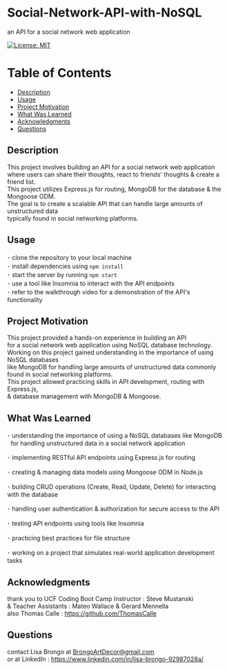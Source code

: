  # Social-Network-API-with-NoSQL
  
  an API for a social network web application

  [![License: MIT](https://img.shields.io/badge/License-MIT-yellow.svg)](https://opensource.org/licenses/MIT)

  # Table of Contents

  * [Description](#description)
  * [Usage](#usage)
  * [Project Motivation](#project-motivation)
  * [What Was Learned](#what-was-learned)
  * [Acknowledgments](#acknowledgments)
  * [Questions](#questions)
  
  ## Description

  This project involves building an API for a social network web application <br>
  where users can share their thoughts, react to friends' thoughts & create a friend list. <br>
  This project utilizes Express.js for routing, MongoDB for the database & the Mongoose ODM. <br>
  The goal is to create a scalable API that can handle large amounts of unstructured data <br>
  typically found in social networking platforms. 
  
  ## Usage 

   ･ clone the repository to your local machine <br>
   ･ install dependencies using `npm install` <br>
   ･ start the server by running `npm start` <br>
   ･ use a tool like Insomnia to interact with the API endpoints <br>
   ･ refer to the walkthrough video for a demonstration of the API's functionality

  ## Project Motivation

  This project provided a hands-on experience in building an API <br>
  for a social network web application using NoSQL database technology. <br>
  Working on this project gained understanding in the importance of using NoSQL databases <br>
  like MongoDB for handling large amounts of unstructured data commonly found in social networking platforms. <br>
  This project allowed practicing skills in API development, routing with Express.js, <br>
  & database management with MongoDB & Mongoose. 
  
  ## What Was Learned

  ･ understanding the importance of using a NoSQL databases like MongoDB <br>
  &nbsp; for handling unstructured data in a social network application

  ･ implementing RESTful API endpoints using Express.js for routing

  ･ creating & managing data models using Mongoose ODM in Node.js

  ･ building CRUD operations (Create, Read, Update, Delete) for interacting with the database

  ･ handling user authentication & authorization for secure access to the API

  ･ testing API endpoints using tools like Insomnia

  ･ practicing best practices for file structure

  ･ working on a project that simulates real-world application development tasks

  ## Acknowledgments

  thank you to UCF Coding Boot Camp Instructor : Steve Mustanski <br>
  & Teacher Assistants : Mateo Wallace & Gerard Mennella <br>
  also Thomas Calle : https://github.com/ThomasCalle
 
  ## Questions

  contact Lisa Brongo at BrongoArtDecor@gmail.com <br>
  or at LinkedIn : https://www.linkedin.com/in/lisa-brongo-92987028a/


